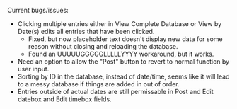Current bugs/issues: 
- Clicking multiple entries either in View Complete Database or View by Date(s) edits all entries that have been clicked.
    - Fixed, but now placeholder text doesn't display new data for some reason without closing and reloading the database.
    - Found an UUUUUGGGGGLLLLLYYYY workaround, but it works.
- Need an option to allow the "Post" button to revert to normal function by user input.
- Sorting by ID in the database, instead of date/time, seems like it will lead to a messy database if things are added in out of order.
- Entries outside of actual dates are still permissable in Post and Edit datebox and Edit timebox fields.